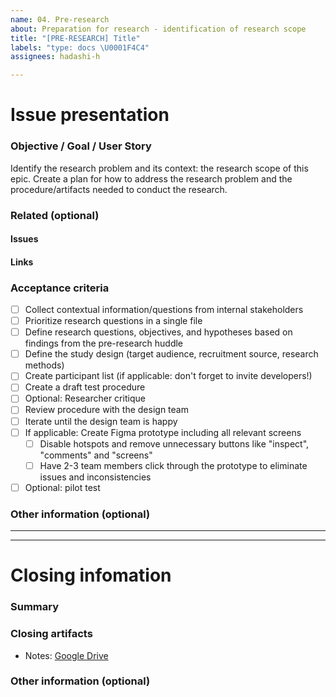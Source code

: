 ```yaml
---
name: 04. Pre-research
about: Preparation for research - identification of research scope
title: "[PRE-RESEARCH] Title"
labels: "type: docs \U0001F4C4"
assignees: hadashi-h

---
```


# Issue presentation
### Objective / Goal / User Story
Identify the research problem and its context: the research scope of this epic. 
Create a plan for how to address the research problem and the procedure/artifacts needed to conduct the research.

### Related (optional)
<!--- Although this section is described as optional, because some issues are standalone, 
it is required to fill those fields, if there is any connected issue or resource. 
This would help in future reference of connected issues and finding out decisions. -->
#### Issues
<!-- Various connected issues necessary to understand the issue presented. Example: -->
<!-- 
- Epic(s): [epic name](link) or #epic_no
- Wireframes: [issue name](link) or #issue_no
- Hi-Fis: [issue name](link) or #issue_no
- Research: [issue name](link) or #issue_no
- Other: [issue name](link) or #issue_no
-->

#### Links
<!--- Various resources necessary to understand the issue presented. Example: -->
<!-- 
- Prototypes: [Figma](link)
- Recordings: [Google Drive](link)
- Notes: [Google Drive](link)
- Pictures: [Google Drive](link)
- Other: [Google Drive](link)
-->

### Acceptance criteria
- [ ] Collect contextual information/questions from internal stakeholders
- [ ] Prioritize research questions in a single file
- [ ] Define research questions, objectives, and hypotheses based on findings from the pre-research huddle
- [ ] Define the study design (target audience, recruitment source, research methods)
- [ ] Create participant list (if applicable: don't forget to invite developers!)
- [ ] Create a draft test procedure
- [ ] Optional: Researcher critique
- [ ] Review procedure with the design team
- [ ] Iterate until the design team is happy 
- [ ] If applicable: Create Figma prototype including all relevant screens 
    - [ ] Disable hotspots and remove unnecessary buttons like "inspect", "comments" and "screens"
    - [ ] Have 2-3 team members click through the prototype to eliminate issues and inconsistencies
- [ ] Optional: pilot test

### Other information (optional)
<!--- Anything else we should know about the issue? -->

---
---
 
# Closing infomation
### Summary
<!--- Summarized research, major outtakes -->

### Closing artifacts
<!--- Various resources necessary to understand the solution provided. Example: -->
<!-- 
- Prototypes: [Figma](link)
- Recordings: [Google Drive](link)
- Notes: [Google Drive](link)
- Pictures: [Google Drive](link)
- Other: [Google Drive](link)
-->
- Notes: [Google Drive](link)

### Other information (optional)
<!--- Anything else we should know about the solution? -->
